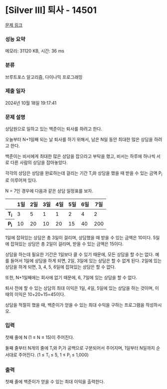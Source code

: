 # [Silver III] 퇴사 - 14501 

[문제 링크](https://www.acmicpc.net/problem/14501) 

### 성능 요약

메모리: 31120 KB, 시간: 36 ms

### 분류

브루트포스 알고리즘, 다이나믹 프로그래밍

### 제출 일자

2024년 10월 18일 19:17:41

### 문제 설명

<p>상담원으로 일하고 있는 백준이는 퇴사를 하려고 한다.</p>

<p>오늘부터 N+1일째 되는 날 퇴사를 하기 위해서, 남은 N일 동안 최대한 많은 상담을 하려고 한다.</p>

<p>백준이는 비서에게 최대한 많은 상담을 잡으라고 부탁을 했고, 비서는 하루에 하나씩 서로 다른 사람의 상담을 잡아놓았다.</p>

<p>각각의 상담은 상담을 완료하는데 걸리는 기간 T<sub>i</sub>와 상담을 했을 때 받을 수 있는 금액 P<sub>i</sub>로 이루어져 있다.</p>

<p>N = 7인 경우에 다음과 같은 상담 일정표를 보자.</p>

<table class="table table-bordered">
	<thead>
		<tr>
			<th> </th>
			<th>1일</th>
			<th>2일</th>
			<th>3일</th>
			<th>4일</th>
			<th>5일</th>
			<th>6일</th>
			<th>7일</th>
		</tr>
	</thead>
	<tbody>
		<tr>
			<th>T<sub>i</sub></th>
			<td>3</td>
			<td>5</td>
			<td>1</td>
			<td>1</td>
			<td>2</td>
			<td>4</td>
			<td>2</td>
		</tr>
		<tr>
			<th>P<sub>i</sub></th>
			<td>10</td>
			<td>20</td>
			<td>10</td>
			<td>20</td>
			<td>15</td>
			<td>40</td>
			<td>200</td>
		</tr>
	</tbody>
</table>

<p>1일에 잡혀있는 상담은 총 3일이 걸리며, 상담했을 때 받을 수 있는 금액은 10이다. 5일에 잡혀있는 상담은 총 2일이 걸리며, 받을 수 있는 금액은 15이다.</p>

<p>상담을 하는데 필요한 기간은 1일보다 클 수 있기 때문에, 모든 상담을 할 수는 없다. 예를 들어서 1일에 상담을 하게 되면, 2일, 3일에 있는 상담은 할 수 없게 된다. 2일에 있는 상담을 하게 되면, 3, 4, 5, 6일에 잡혀있는 상담은 할 수 없다.</p>

<p>또한, N+1일째에는 회사에 없기 때문에, 6, 7일에 있는 상담을 할 수 없다.</p>

<p>퇴사 전에 할 수 있는 상담의 최대 이익은 1일, 4일, 5일에 있는 상담을 하는 것이며, 이때의 이익은 10+20+15=45이다.</p>

<p>상담을 적절히 했을 때, 백준이가 얻을 수 있는 최대 수익을 구하는 프로그램을 작성하시오.</p>

### 입력 

 <p>첫째 줄에 N (1 ≤ N ≤ 15)이 주어진다.</p>

<p>둘째 줄부터 N개의 줄에 T<sub>i</sub>와 P<sub>i</sub>가 공백으로 구분되어서 주어지며, 1일부터 N일까지 순서대로 주어진다. (1 ≤ T<sub>i</sub> ≤ 5, 1 ≤ P<sub>i</sub> ≤ 1,000)</p>

### 출력 

 <p>첫째 줄에 백준이가 얻을 수 있는 최대 이익을 출력한다.</p>

